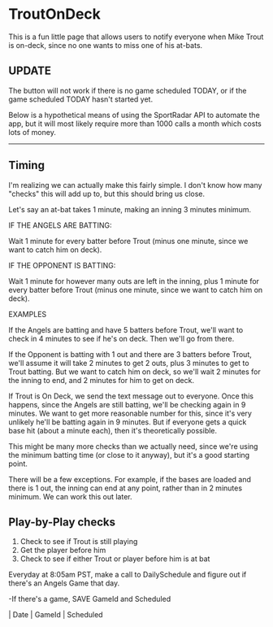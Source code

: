 # TroutOnDeck

This is a fun little page that allows users to notify everyone when Mike Trout is on-deck, since no one wants to miss one of his at-bats.

## UPDATE

The button will not work if there is no game scheduled TODAY, or if the game scheduled TODAY hasn't started yet.

Below is a hypothetical means of using the SportRadar API to automate the app, but it will most likely require more than 1000 calls a month which costs lots of money.

---

## Timing

I'm realizing we can actually make this fairly simple.  I don't know how many "checks" this will add up to, but this should bring us close.

Let's say an at-bat takes 1 minute, making an inning 3 minutes minimum.

IF THE ANGELS ARE BATTING:

Wait 1 minute for every batter before Trout (minus one minute, since we want to catch him on deck).

IF THE OPPONENT IS BATTING:

Wait 1 minute for however many outs are left in the inning, plus 1 minute for every batter before Trout (minus one minute, since we want to catch him on deck).

EXAMPLES

If the Angels are batting and have 5 batters before Trout, we'll want to check in 4 minutes to see if he's on deck.  Then we'll go from there.

If the Opponent is batting with 1 out and there are 3 batters before Trout, we'll assume it will take 2 minutes to get 2 outs, plus 3 minutes to get to Trout batting.  But we want to catch him on deck, so we'll wait 2 minutes for the inning to end, and 2 minutes for him to get on deck.

If Trout is On Deck, we send the text message out to everyone.  Once this happens, since the Angels are still batting, we'll be checking again in 9 minutes.  We want to get more reasonable number for this, since it's very unlikely he'll be batting again in 9 minutes.  But if everyone gets a quick base hit (about a minute each), then it's theoretically possible.

This might be many more checks than we actually need, since we're using the minimum batting time (or close to it anyway), but it's a good starting point.

There will be a few exceptions.  For example, if the bases are loaded and there is 1 out, the inning can end at any point, rather than in 2 minutes minimum.  We can work this out later.

## Play-by-Play checks

1) Check to see if Trout is still playing
2) Get the player before him
3) Check to see if either Trout or player before him is at bat

Everyday at 8:05am PST, make a call to DailySchedule and figure out if there's an Angels Game that day.

-If there's a game, SAVE GameId and Scheduled


| Date | GameId | Scheduled
